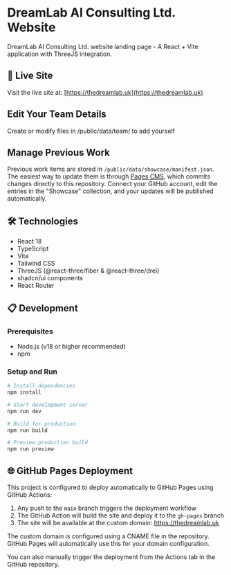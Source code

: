 # DreamLab AI Consulting Ltd. Website


DreamLab AI Consulting Ltd. website landing page - A React + Vite application with ThreeJS integration.

## 🚀 Live Site

Visit the live site at: [https://thedreamlab.uk](https://thedreamlab.uk)

## Edit Your Team Details

Create or modify files in /public/data/team/ to add yourself

## Manage Previous Work

Previous work items are stored in `/public/data/showcase/manifest.json`.
The easiest way to update them is through [Pages CMS](https://app.pagescms.org),
which commits changes directly to this repository. Connect your GitHub account,
edit the entries in the "Showcase" collection, and your updates will be
published automatically.

## 🛠️ Technologies

- React 18
- TypeScript
- Vite
- Tailwind CSS
- ThreeJS (@react-three/fiber & @react-three/drei)
- shadcn/ui components
- React Router

## 📋 Development

### Prerequisites

- Node.js (v18 or higher recommended)
- npm

### Setup and Run

```bash
# Install dependencies
npm install

# Start development server
npm run dev

# Build for production
npm run build

# Preview production build
npm run preview
```

## 🌐 GitHub Pages Deployment

This project is configured to deploy automatically to GitHub Pages using GitHub Actions:

1. Any push to the `main` branch triggers the deployment workflow
2. The GitHub Action will build the site and deploy it to the `gh-pages` branch
3. The site will be available at the custom domain: https://thedreamlab.uk

The custom domain is configured using a CNAME file in the repository. GitHub Pages will automatically use this for your domain configuration.

You can also manually trigger the deployment from the Actions tab in the GitHub repository.